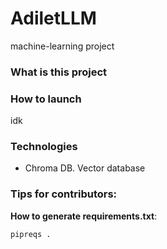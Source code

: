 # AdiletLLM
machine-learning project

### What is this project

### How to launch
idk

### Technologies
- Chroma DB. Vector database

### Tips for contributors:
**How to generate requirements.txt**:
```
pipreqs .
```